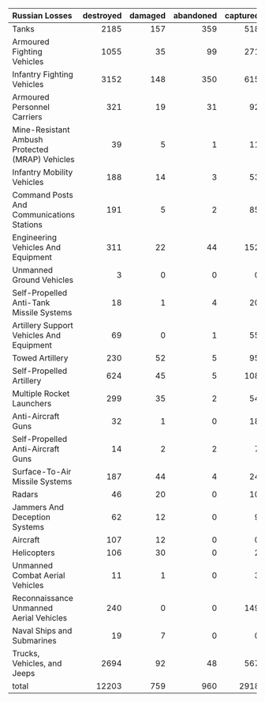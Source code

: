 | Russian Losses                                   |   destroyed |   damaged |   abandoned |   captured |   total |
|:-------------------------------------------------|------------:|----------:|------------:|-----------:|--------:|
| Tanks                                            |        2185 |       157 |         359 |        518 |    3219 |
| Armoured Fighting Vehicles                       |        1055 |        35 |          99 |        271 |    1460 |
| Infantry Fighting Vehicles                       |        3152 |       148 |         350 |        615 |    4265 |
| Armoured Personnel Carriers                      |         321 |        19 |          31 |         92 |     463 |
| Mine-Resistant Ambush Protected  (MRAP) Vehicles |          39 |         5 |           1 |         11 |      56 |
| Infantry Mobility Vehicles                       |         188 |        14 |           3 |         53 |     258 |
| Command Posts And Communications Stations        |         191 |         5 |           2 |         85 |     283 |
| Engineering Vehicles And Equipment               |         311 |        22 |          44 |        152 |     529 |
| Unmanned Ground Vehicles                         |           3 |         0 |           0 |          0 |       3 |
| Self-Propelled Anti-Tank Missile Systems         |          18 |         1 |           4 |         20 |      43 |
| Artillery Support Vehicles And Equipment         |          69 |         0 |           1 |         55 |     125 |
| Towed Artillery                                  |         230 |        52 |           5 |         95 |     382 |
| Self-Propelled Artillery                         |         624 |        45 |           5 |        108 |     782 |
| Multiple Rocket Launchers                        |         299 |        35 |           2 |         54 |     390 |
| Anti-Aircraft Guns                               |          32 |         1 |           0 |         18 |      51 |
| Self-Propelled Anti-Aircraft Guns                |          14 |         2 |           2 |          7 |      25 |
| Surface-To-Air Missile Systems                   |         187 |        44 |           4 |         24 |     259 |
| Radars                                           |          46 |        20 |           0 |         10 |      76 |
| Jammers And Deception Systems                    |          62 |        12 |           0 |          9 |      83 |
| Aircraft                                         |         107 |        12 |           0 |          0 |     119 |
| Helicopters                                      |         106 |        30 |           0 |          2 |     138 |
| Unmanned Combat Aerial Vehicles                  |          11 |         1 |           0 |          3 |      15 |
| Reconnaissance Unmanned Aerial Vehicles          |         240 |         0 |           0 |        149 |     389 |
| Naval Ships and Submarines                       |          19 |         7 |           0 |          0 |      26 |
| Trucks, Vehicles, and Jeeps                      |        2694 |        92 |          48 |        567 |    3401 |
| total                                            |       12203 |       759 |         960 |       2918 |   16840 |